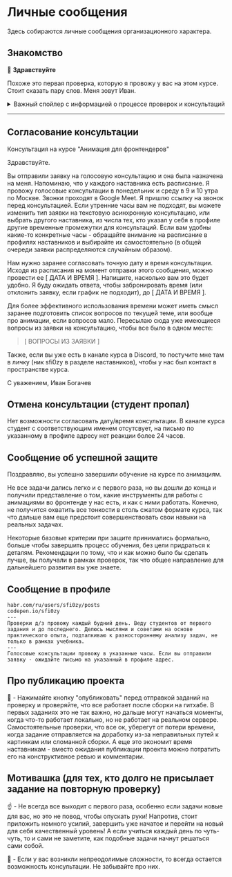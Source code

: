 # Личные сообщения


Здесь собираются личные сообщения организационного характера.


## Знакомство

:raising_hand: **Здравствуйте**

Похоже это первая проверка, которую я провожу у вас на этом курсе. Стоит сказать пару слов. Меня зовут Иван.

<details>
    <summary>Важный спойлер с информацией о процессе проверок и консультаций</summary>

#### Ключевые моменты прохождения курса со мной

Если вы все еще выбираете наставника, то обратите внимание на следующую информацию:

- Я провожу **проверки д/з каждый будний день**, обычно утром в 9-10 часов по Москве. И хотя на этом курсе нет формальных дедлайнов, заниматься я рекомендую каждый день, чтобы постоянно быть в контексте происходящего, и чтобы у нас был постоянный контакт. _Лучше заниматься каждый день понемногу, чем много, но раз в две недели_.
- Студентов я веду от начала и до конца курса. Проверяю все строго, рассматриваю студентов как потенциальных коллег и помощников. Смотрю не только на то, что сделано, но и на то, как сделано. Ожидаю, что на уровне учебника задания будут делаться по большей части самостоятельно, а наше общение будет больше нацелено на передачу опыта. Возможно в какой-то момент вам покажется, что планка качества стоит очень высоко, сильно выше учебника. Это нормально. Тут не школа, чтобы "пройти" предмет. Мы постараемся готовить вас к ролям в проектах, которые вы, возможно, не занимали ранее. Это потребует изначально вложиться в анализ задач и наработать некоторые навыки, но они потом останутся с вами надолго.
- В проверках вам будут встречаться не только комментарии по текущему коду, но и дополнительные темы для самостоятельного изучения или обдумывания. Учебник больше раскрывает теоретические возможности инструментов, а информация в проверках - это мое дополнение к нему со стороны личной практики и набитых шишек. Они больше про привычки и подходы к работе, про то, что важно, а что не важно, про выбор инструментов, про риски и управление разработкой в проектах, похожих на учебный. На протяжении всего обучения там будут появляться разные советы, ключевые слова, чтобы погуглить, вопросы для самостоятельного анализа, а также альтернативные инструменты и подходы к решению задач, подобных учебным, или просто распространенных в мире не совсем стандартного фронтенда. Я буду подталкивать вас к разностороннему анализу решаемых задач, чтобы в перспективе вы видели весь контекст вокруг них и могли действовать самостоятельно, полностью контролируя происходящее.
- По поводу консультаций: код за вас писать не буду. Гуглить тоже. Если уж совсем не получается - подскажу, куда смотреть. Но лучше не спешить и постараться делать все самостоятельно. По идее учебник, материалы на MDN, и, в дальнейшем, документация к Three.js, должны с лихвой покрывать домашние задания в плане теоретической информации. Обычно я рекомендую обращаться за консультациями в конце каждой из 4 базовых тем (CSS/SVG/Canvas/WebGL), после выполнения всех заданий по теме, уже имея контекст происходящего в голове и проделанную работу, чтобы обсудить ее, закрыть оставшиеся после учебника и комментариев вопросы по инструментам, подходам, организации процессов разработки и.т.д. Рассматривайте мою роль в консультациях скорее как тимлида, к которому можно зайти с вопросами "а почему?", "а на что это влияет?", "а какие есть еще варианты?", и на равных обсудить все, что нужно, чем как репетитора с единственно правильными решениями, который все знает и еще и за вас что-то сделает. Таким образом можно будет получить максимальный результат.
- Асинхронные **текстовые консультации проходят по будним дням**. Для того, чтобы они были продуктивными и не очень растягивались во времени, имеет смысл сразу присылать списки вопросов, чтобы я мог отвечать сразу на все.
- **Голосовые консультации возможны в понедельник и среду, в 9 и 10 часов утра по Москве**. Точную дату и время нужно согласовывать заранее. Если вы отправляете заявку на голосовую консультацию - ожидайте письма на указанный у вас в профиле адрес.

#### Ссылки

Оставлю ссылки на мои профили в сообществе: [Хабр](https://habr.com/ru/users/sfi0zy/posts/), [Тостер](https://qna.habr.com/user/sfi0zy), [CodePen](https://codepen.io/sfi0zy). Там можно посмотреть, чем я занимался в контексте анимаций и нестандартной верстки в целом, и какой опыт могу вам передать в рамках курса.

В канале курса в Discord меня можно найти в разделе наставников или по нику `sfi0zy`, если я не в сети.

</details>

---


## Согласование консультации

Консультация на курсе "Анимация для фронтендеров"

Здравствуйте.

Вы отправили заявку на голосовую консультацию и она была назначена на меня. Напоминаю, что у каждого наставника есть расписание. Я провожу голосовые консультации в понедельник и среду в 9 и 10 утра по Москве. Звонки проходят в Google Meet. Я пришлю ссылку на звонок перед консультацией. Если утренние часы вам не подходят, вы можете изменить тип заявки на текстовую асинхронную консультацию, или выбрать другого наставника, из числа тех, кто указал у себя в профиле другие временные промежутки для консультаций. Если вам удобны какие-то конкретные часы - обращайте внимание на расписание в профилях наставников и выбирайте их самостоятельно (в общей очереди заявки распределяются случайным образом).

Нам нужно заранее согласовать точную дату и время консультации. Исходя из расписания на момент отправки этого сообщения, можно провести ее [ ДАТА И ВРЕМЯ ]. Напишите, насколько вам это будет удобно. Я буду ожидать ответа, чтобы забронировать время (или отклонить заявку, если график не подходит), до [ ДАТА И ВРЕМЯ ].

Для более эффективного использования времени может иметь смысл заранее подготовить список вопросов по текущей теме, или вообще про анимации, если вопросов мало. Пересылаю сюда уже имеющиеся вопросы из заявки на консультацию, чтобы все было в одном месте:

> [ ВОПРОСЫ ИЗ ЗАЯВКИ ]

Также, если вы уже есть в канале курса в Discord, то постучите мне там в личку (ник sfi0zy в разделе наставников), чтобы у нас был контакт в пространстве курса.

С уважением,
Иван Богачев


## Отмена консультации (студент пропал)

Нет возможности согласовать дату/время консультации. В канале курса студент с соответствующим именем отсутсвует, на письмо по указанному в профиле адресу нет реакции более 24 часов.


## Сообщение об успешной защите

Поздравляю, вы успешно завершили обучение на курсе по анимациям.

Не все задачи дались легко и с первого раза, но вы дошли до конца и получили представление о том, какие инструменты для работы с анимациями во фронтенде у нас есть, и как с ними работать. Конечно, не получится охватить все тонкости в столь сжатом формате курса, так что дальше вам еще предстоит совершенствовать свои навыки на реальных задачах.

Некоторые базовые критерии при защите принимались формально, больше чтобы завершить процесс обучения, без цели придраться к деталям. Рекомендации по тому, что и как можно было бы сделать лучше, вы получали в рамках проверок, так что общее направление для дальнейшего развития вы уже знаете.


## Сообщение в профиле

```
habr.com/ru/users/sfi0zy/posts
codepen.io/sfi0zy
---
Проверки д/з провожу каждый будний день. Веду студентов от первого задания и до последнего. Делюсь мыслями и советами на основе практического опыта, подталкиваю к разностороннему анализу задач, не только в рамках учебника.
---
Голосовые консультации провожу в указанные часы. Если вы отправили заявку - ожидайте письмо на указанный в профиле адрес.
```


## Про публикацию проекта

:large_blue_diamond: - Нажимайте кнопку "опубликовать" перед отправкой заданий на проверку и проверяйте, что все работает после сборки на гитхабе. В первых заданиях это не так важно, но дальше могут начаться моменты, когда что-то работает локально, но не работает на реальном сервере. Самостоятельные проверки, что все ок, уберегут от потери времени, когда задание отправляется на доработку из-за неправильных путей к картинкам или сломанной сборки. А еще это экономит время наставникам - вместо ожидания публикации проекта можно потратить его на конструктивное ревью и комментарии.


## Мотивашка (для тех, кто долго не присылает задание на повторную проверку)

:point_up: - Не всегда все выходит с первого раза, особенно если задачи новые для вас, но это не повод, чтобы опускать руки! Напротив, стоит приложить немного усилий, завершить уже начатое и перейти на новый для себя качественный уровень! А если учиться каждый день по чуть-чуть, то и сами не заметите, как подобные задачи начнут решаться сами собой.

:large_blue_diamond: - Если у вас возникли непреодолимые сложности, то всегда остается возможность консультации. Не забывайте про них.
